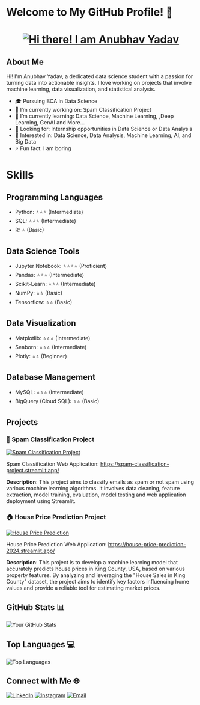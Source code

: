 # Welcome to My GitHub Profile! 👋

<div align="center">
  <h1>
    <a href="https://github.com/AnubhavYadavBCA25">
      <img src="https://readme-typing-svg.herokuapp.com?color=%2336BCF7&size=30&center=true&vCenter=true&width=500&lines=Hi+there!+I+am+Anubhav+Yadav;Welcome+to+my+GitHub+profile!" alt="Hi there! I am Anubhav Yadav">
    </a>
  </h1>
</div>

## About Me
Hi! I'm Anubhav Yadav, a dedicated data science student with a passion for turning data into actionable insights. I love working on projects that involve machine learning, data visualization, and statistical analysis.

- 🎓 Pursuing BCA in Data Science
- 🔭 I’m currently working on: Spam Classification Project
- 🌱 I’m currently learning: Data Science, Machine Learning, ,Deep Learning, GenAI and More...
- 💼 Looking for: Internship opportunities in Data Science or Data Analysis
- 📝 Interested in: Data Science, Data Analysis, Machine Learning, AI, and Big Data
- ⚡ Fun fact: I am boring

# Skills

## Programming Languages
- Python: :star::star::star: (Intermediate)
- SQL: :star::star::star: (Intermediate)
- R: :star: (Basic)

## Data Science Tools
- Jupyter Notebook: :star::star::star::star: (Proficient)
- Pandas: :star::star::star: (Intermediate)
- Scikit-Learn: :star::star::star: (Intermediate)
- NumPy: :star::star: (Basic)
- Tensorflow: :star::star: (Basic) 

## Data Visualization
- Matplotlib: :star::star::star: (Intermediate)
- Seaborn: :star::star::star: (Intermediate)
- Plotly: :star::star: (Beginner)

## Database Management
- MySQL: :star::star::star: (Intermediate)
- BigQuery (Cloud SQL): :star::star: (Basic)

## Projects

### 📧 Spam Classification Project
[![Spam Classification Project](https://img.shields.io/badge/Spam_Classification-Project-blue?style=for-the-badge&logo=github)](https://github.com/AnubhavYadavBCA25/spam-classification-project)

Spam Classification Web Application: https://spam-classification-project.streamlit.app/

**Description**: This project aims to classify emails as spam or not spam using various machine learning algorithms. It involves data cleaning, feature extraction, model training, evaluation, model testing and web application deployment using Streamlit.

### 🏠 House Price Prediction Project
[![House Price Prediction](https://img.shields.io/badge/House-Price-Prediction-blue?style=for-the-badge&logo=github)](https://github.com/AnubhavYadavBCA25/house-price-prediction)

House Price Prediction Web Application: https://house-price-prediction-2024.streamlit.app/

**Description**: This project is to develop a machine learning model that accurately predicts house prices in King County, USA, based on various property features. By analyzing and leveraging the "House Sales in King County" dataset, the project aims to identify key factors influencing home values and provide a reliable tool for estimating market prices.

## GitHub Stats 📊
![Your GitHub Stats](https://github-readme-stats.vercel.app/api?username=AnubhavYadavBCA25&show_icons=true&theme=radical)

## Top Languages 💻
![Top Languages](https://github-readme-stats.vercel.app/api/top-langs/?username=AnubhavYadavBCA25&layout=compact&theme=radical)

## Connect with Me 🌐
[![LinkedIn](https://img.shields.io/badge/-LinkedIn-blue?style=flat&logo=LinkedIn&logoColor=white)](https://www.linkedin.com/in/anubhav-yadav-srm/)
[![Instagram](https://img.shields.io/badge/-Instagram-pink?style=flat&logo=Instagram&logoColor=white)](https://www.instagram.com/anubhavv.701)
[![Email](https://img.shields.io/badge/Email-Contact%20Me-blue?style=for-the-badge&logo=email&logoColor=white)](mailto:anubhavyadav77ff@gmail.com)
